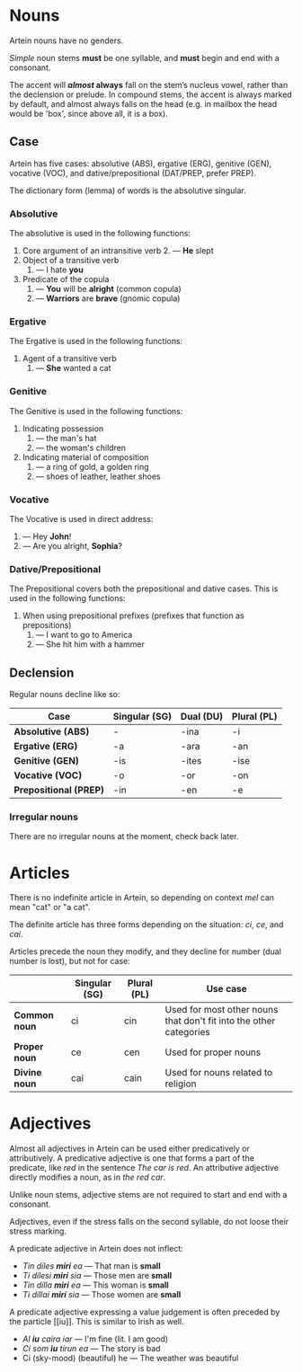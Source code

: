# Nouns
Artein nouns have no genders.

*Simple* noun stems **must** be one syllable, and **must** begin and end with a consonant.

The accent will ***almost* always** fall on the stem’s nucleus vowel, rather than the declension or prelude. In compound stems, the accent is always marked by default, and almost always falls on the head (e.g. in mailbox the head would be 'box', since above all, it is a box).
## Case
Artein has five cases: absolutive (ABS), ergative (ERG), genitive (GEN), vocative (VOC), and dative/prepositional (DAT/PREP, prefer PREP).

The dictionary form (lemma) of words is the absolutive singular.
### Absolutive
The absolutive is used in the following functions:
1. Core argument of an intransitive verb
	2. — **He** slept
2. Object of a transitive verb
	1. — I hate **you**
3. Predicate of the copula
	1. — **You** will be **alright** (common copula)
	2. — **Warriors** are **brave** (gnomic copula)
### Ergative
The Ergative is used in the following functions:
1. Agent of a transitive verb
	1. — **She** wanted a cat
### Genitive
The Genitive is used in the following functions:
1. Indicating possession
	1. — the man's hat
	2. — the woman's children
2. Indicating material of composition
	1. — a ring of gold, a golden ring
	2. — shoes of leather, leather shoes
### Vocative
The Vocative is used in direct address:
1. — Hey **John**!
2. — Are you alright, **Sophia**?
### Dative/Prepositional
The Prepositional covers both the prepositional and dative cases. This is used in the following functions:
1. When using prepositional prefixes (prefixes that function as prepositions)
	1. — I want to go to America
	2. — She hit him with a hammer
## Declension
Regular nouns decline like so:

| Case                     | Singular (SG) | Dual (DU) | Plural (PL) |
| ------------------------ | ------------- | --------- | ----------- |
| **Absolutive (ABS)**     | -             | -ina      | -i          |
| **Ergative (ERG)**       | -a            | -ara      | -an         |
| **Genitive (GEN)**       | -is           | -ites     | -ise        |
| **Vocative (VOC)**       | -o            | -or       | -on         |
| **Prepositional (PREP)** | -in           | -en       | -e          |
### Irregular nouns
There are no irregular nouns at the moment, check back later.
# Articles
There is no indefinite article in Artein, so depending on context *mel* can mean "cat" or "a cat".

The definite article has three forms depending on the situation: *ci*, *ce*, and *cai*.

Articles precede the noun they modify, and they decline for number (dual number is lost), but not for case:

|                 | Singular (SG) | Plural (PL) | Use case                                                           |
| --------------- | ------------- | ----------- | ------------------------------------------------------------------ |
| **Common noun** | ci            | cin         | Used for most other nouns that don't fit into the other categories |
| **Proper noun** | ce            | cen         | Used for proper nouns                                              |
| **Divine noun** | cai           | cain        | Used for nouns related to religion                                 |

# Adjectives
Almost all adjectives in Artein can be used either predicatively or attributively. A predicative adjective is one that forms a part of the predicate, like *red* in the sentence *The car is red*. An attributive adjective directly modifies a noun, as in *the red car*.

Unlike noun stems, adjective stems are not required to start and end with a consonant.

Adjectives, even if the stress falls on the second syllable, do not loose their stress marking.

A predicate adjective in Artein does not inflect:
* *Tin díles **mirí** ea* — That man is **small**
* *Ti dílesi **mirí** sia* — Those men are **small**
* *Tin dílla **mirí** ea* — This woman is **small**
* *Ti díllai **mirí** sia* — Those women are **small**

A predicate adjective expressing a value judgement is often preceded by the particle [[iu]]. This is similar to Irish as well.
* *Al **iu** caíra iar* — I'm fine (lit. I am good)
* *Ci som **iu** tírun ea* — The story is bad
* Ci (sky-mood) (beautiful) he — The weather was beautiful